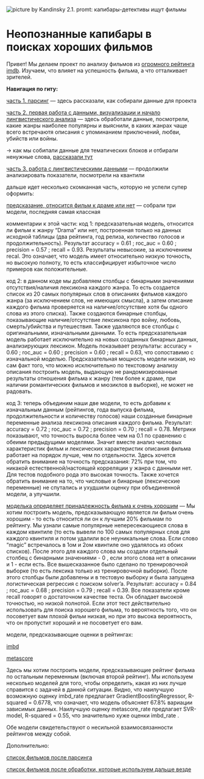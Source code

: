 ![picture by Kandinsky 2.1. promt: капибары-детективы ищут фильмы](https://img2.rudalle.ru/images/3d/d1/ca/3dd1ca4674c9453c948751d0c15f671c_00000.jpg)
# Неопознанные капибары в поисках хороших фильмов

Привет! Мы делаем проект по анализу фильмов из [огромного рейтинга imdb]([url](https://www.imdb.com/search/title/?title_type=feature)). Изучаем, что влияет на успешность фильма, а что отталкивает зрителей.

**Навигация по гиту:**

[часть 1. парсинг](https://github.com/nikagarnova/Andan_project2023/blob/main/pt_1_parsing.ipynb) — здесь рассказали, как собирали данные для проекта

[часть 2. первая работа с данными, визуализации и начало лингвистического анализа](https://github.com/nikagarnova/Andan_project2023/blob/main/pt_2_data.ipynb) — здесь обработали данные, посмотрели, какие жанры наиболее популярны и выяснили, в каких жанрах чаще всего встречаютя описания с упоминанием приключений, любви, убийств или войны.

-> как мы собипали данные для тематических блоков и отбирали ненужные слова, [рассказали тут](https://github.com/nikagarnova/Andan_project2023/blob/main/additional_wordlists.ipynb)

[часть 3. работа с лингвистическими данными](https://github.com/nikagarnova/Andan_project2023/blob/main/pt_3_lingvojokes.ipynb) — продолжили анализировать показатели, посмотрели на квантили

дальше идет несколько скомканная часть, которую не успели супер оформить:

[предсказание, относится фильм к драме или нет](https://github.com/nikagarnova/Andan_project2023/blob/main/%D0%9F%D1%80%D0%BE%D0%B5%D0%BA%D1%82_6%20(2).ipynb) — собрали три модели, последняя самая классная

комментарии к этой части:
код 1: предсказательная модель, относится ли фильм к жанру “Drama” или нет, построенная только на данных исходной таблицы (два рейтинга, год релиза,  количество голосов и продолжительность). Результат accuracy =  0.61 ; roc_auc =  0.60 ; precision =  0.57 ; recall =  0.93. Результаты невысокие, за исключением recal. Это означает, что модель имеет относительно низкую точность, но высокую полноту,  то есть классифицирует избыточное число примеров как положительные.

код 2: в данном коде мы добавляем столбцы с бинарными значениями отсутствия/наличия лексикона каждого жанра. То есть создается список из 20 самых популярных слов в описаниях фильмов каждого жанра (за исключением слов, не имеющих смысла), а затем описание каждого фильма проверяется на наличие/отсутствие хотя бы одного слова из этого списка). Также создаются бинарные столбцы, показывающие наличие/отсутствие лексикона про войну, любовь, смерть/убийства и путешествия. Также удаляются все столбцы с оригинальными, изначальными данными. То есть предсказательная модель работает исключительно на новых созданных бинарных данных, анализирующих лексикон. Модель показывает результаты: accuracy =  0.60 ; roc_auc =  0.60 ; precision =  0.60 ; recall =  0.63, что сопоставимо с изначальной моделью. Предсказательная мощность модели низкая, но сам факт того, что можно исключительно по текстовому анализу описания построить модель, выдающую не рандомизированные результаты отношения фильма к жанру (тем более к драме, при наличии романтических фильмов и мюзиклов в выборке), не может не радовать.

код 3: теперь объединим наши две модели, то есть добавим к изначальным данным (рейтингов, года выпуска фильма, продолжительности и количеству голосов) наши созданные бинарные переменные анализа лексикона описания каждого фильма. Результат: accuracy =  0.72 ; roc_auc =  0.72 ; precision =  0.70 ; recall =  0.78. Метрики показывают, что точность выросла более чем на 0.1 по сравнению с обеими предыдущими моделями. Значит вместе анализ числовых характеристик фильм и лексических характеристик описания фильма работает на порядок лучше, чем по отдельности.
Здесь хочется обратить внимание на точность предсказания: 72% при том, что никакой естественной/настоящей корреляции у жанра с данными нет. Для тестов подобного рода это высокая точность. Также хочется обратить внимание на то, что числовые и бинарные (лексические переменные) не спутались и ухудшили оценку при объединенной модели, а улучшили. 

[моделька определяет принадлежность фильма к очень хорошим](https://github.com/nikagarnova/Andan_project2023/blob/main/%D0%9F%D1%80%D0%BE%D0%B5%D0%BA%D1%82_7.ipynb) — Мы хотим построить модель, предсказывающую является ли фильм очень хорошим - то есть относится ли он к лучшим 20% фильмам по рейтингу.
Мы узнали самые популярные непересекающиеся слова в каждом квинтиле (то есть вывели по 100 самых популярных слов для каждого квинтиля и потом удалили все неуникальные слова. Если слово “magic” встречалось в 1ом и 2ом квинтиле оно удалялось из обоих списков). После этого для каждого слова мы создали отдельный столбец с бинарными значениями - 0 , если этого слова нет в описании и 1 - если есть.
Все вышесказанное было сделано по тренировочной выборке (то есть лексика только из тренировочной выборки). После этого столбцы были добавлены и в тестовую выборку и была запущена логистическая регрессия с поиском solver’a. Результат: accuracy =  0.84 ; roc_auc =  0.68 ; precision =  0.79 ; recall =  0.39. Все показатели кроме recall говорят о достаточном качестве теста. Он обладает высокой точностью, но низкой полнотой. Если этот тест действительно использовать для поиска хорошего фильма, то вероятность того, что он посоветует вам плохой фильм низкая, но при это высока вероятность, что он пропустит хороший и не посоветует его вам.

модели, предсказывающие оценки в рейтингах:

[imbd](https://github.com/nikagarnova/Andan_project2023/blob/main/%D0%9F%D1%80%D0%BE%D0%B5%D0%BA%D1%82%201.2.ipynb)

[metascore](https://github.com/nikagarnova/Andan_project2023/blob/main/%D0%BF%D1%80%D0%BE%D0%B5%D0%BA%D1%82_%D0%BC%D0%B5%D1%82%D0%B0%D1%81%D0%BA%D0%BE%D1%80.ipynb)

Здесь мы хотим построить модели, предсказывающие рейтинг фильма по остальным переменным (включая второй рейтинг). Мы используем несколько моделей для того, чтобы определить, какая из них лучше справится с задачей в данной ситуации.
Видно, что наилучшую возможную оценку imbd_rate предлагает GradientBoostingRegressor,  R-squared = 0.6778, что означает, что модель объясняет 67.8% вариации зависимых данных. Наилучшую оценку metascore_rate предлагает SVR-model, R-squared = 0.55, что значительно хуже оценки imbd_rate .

Обе модели свидетельствуют о несильной взаимосвязанности рейтингов между собой.

Дополнительно:

[список фильмов после парсинга](https://github.com/nikagarnova/Andan_project2023/blob/main/list.csv)

[список фильмов после обработки, которые используем дальше везде](https://github.com/nikagarnova/Andan_project2023/blob/main/result.csv)
